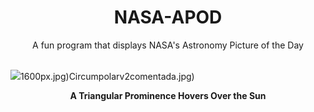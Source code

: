 <div align="center">
  <h1>
    NASA-APOD
  </h1>
</div>
  
<div align="center">
  A fun program that displays NASA's Astronomy Picture of the Day
</div>

<br>

![](https://apod.nasa.gov/apod/image/2409/SunTriangle_Vanoni_960.jpg)1600px.jpg)Circumpolarv2comentada.jpg)

<p align = "center">
  <b>A Triangular Prominence Hovers Over the Sun</b>
</p>
